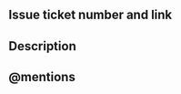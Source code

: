 ## Issue ticket number and link

## Description
<!--- Describe your changes in detail -->
<!--- Add screenshots if appropriate -->

## @mentions
<!--- Mention the person responsible for reviewing proposed changes -->
